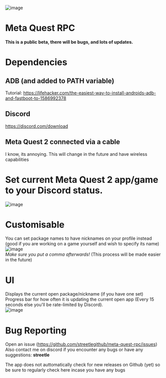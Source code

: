 ![image](https://github.com/streetlegithub/meta-quest-rpc/assets/88948099/9545edd8-b8b6-46ab-acc7-58bb0d545d0d)<br>

# Meta Quest RPC

**This is a public beta, there will be bugs, and lots of updates.**

# Dependencies
## ADB (and added to PATH variable)
Tutorial: https://lifehacker.com/the-easiest-way-to-install-androids-adb-and-fastboot-to-1586992378
## Discord
https://discord.com/download<br>
## Meta Quest 2 connected via a cable
I know, its annoying. This will change in the future and have wireless capabilities

# Set current Meta Quest 2 app/game to your Discord status.<br>
![image](https://github.com/streetlegithub/meta-quest-rpc/assets/88948099/4ff8bfa4-7125-43aa-ab38-14d00cdd488b)<br>

# Customisable
You can set package names to have nicknames on your profile instead (good if you are working on a game yourself and wish to specify its name)<br>
![image](https://github.com/streetlegithub/meta-quest-rpc/assets/88948099/254e5a8d-0db3-4328-bf6d-9a92ad9fd7ed)<br>
*Make sure you put a comma afterwards!*
(This process will be made easier in the future)

# UI
Displays the current open package/nickname (if you have one set)<br>
Progress bar for how often it is updating the current open app (Every 15 seconds else you'll be rate-limited by Discord).<br>
![image](https://github.com/streetlegithub/meta-quest-rpc/assets/88948099/e2ceb0ac-7eb3-4a76-b8ea-89ad9382e338)<br>

# Bug Reporting
Open an issue (https://github.com/streetlegithub/meta-quest-rpc/issues)<br>
Also contact me on discord if you encounter any bugs or have any suggestions: **streetle**<br>


The app does not auttomatically check for new releases on Github (yet) so be sure to regularly check here incase you have any bugs
